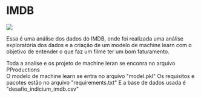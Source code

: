 # IMDB

![](https://cdn4.iconfinder.com/data/icons/logos-and-brands/512/171_Imdb_logo_logos-512.png)


Essa é uma análise dos dados do IMDB, onde foi realizada uma análise exploratória dos dados e a criação de um modelo de machine learn com o objetivo de entender o que faz um filme ter um bom faturamento. 

Toda a analise e os projeto de machine leran se enconra no arquivo PProductions<br>
O modelo de machine learn se entra no arquivo "model.pkl"
Os requisitos e pacotes estão no arquivo "requirements.txt"
E a base de dados usada é "desafio_indicium_imdb.csv"


